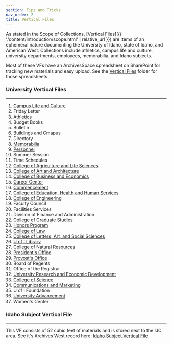 ```yaml
---
section: Tips and Tricks
nav_order: 2
title: Vertical Files
---
```


As stated in the Scope of Collections, [Vertical Files]({{ '/content/introduction/scope.html' | relative_url }}) are Items of an ephemeral nature documenting the University of Idaho, state of Idaho, and American West. Collections include athletics, campus life and culture, university departments, employees, memorabilia, and Idaho subjects.

Most of these VFs have an ArchivesSpace spreadsheet on SharePoint for tracking new materials and easy upload. See the [Vertical Files](https://vandalsuidaho.sharepoint.com/:f:/r/sites/Storage-Library/Documents/spec/Collections/Vertical%20Files?csf=1&web=1&e=hv70VN) folder for those spreadsheets.

### University Vertical Files
---
1. [Campus Life and Culture](https://archiveswest.orbiscascade.org/ark:80444/xv13076)
2. Friday Letter
3. [Athletics](https://archiveswest.orbiscascade.org/ark:80444/xv36450)
4. Budget Books
5. Bulletin
6. [Buildings and Cmapus](https://archiveswest.orbiscascade.org/ark:80444/xv852265)
7. Directory
8. [Memorabilia](https://archiveswest.orbiscascade.org/ark:80444/xv725541)
9. [Personnel](https://archiveswest.orbiscascade.org/ark:80444/xv644550)
10. Summer Session
11. Time Schedules
12. [College of Agriculture and Life Sciences](https://archiveswest.orbiscascade.org/ark:80444/xv814446)
13. [College of Art and Architecture](https://archiveswest.orbiscascade.org/ark:80444/xv149530)
14. [College of Business and Economics](https://archiveswest.orbiscascade.org/ark:80444/xv983032)
15. [Career Center](https://archiveswest.orbiscascade.org/ark:80444/xv391272)
16. [Commencement](https://archiveswest.orbiscascade.org/ark:80444/xv439925)
17. [College of Education, Health and Human Services](https://archiveswest.orbiscascade.org/ark:80444/xv309224)
18. [College of Engineering](https://archiveswest.orbiscascade.org/ark:80444/xv474535)
19. Faculty Council
20. Facilities Services
21. Division of Finance and Administration
22. College of Graduate Studies
23. [Honors Program](https://archiveswest.orbiscascade.org/ark:80444/xv929823)
24. [College of Law](https://archiveswest.orbiscascade.org/ark:80444/xv143675)
25. [College of Letters, Art, and Social Sciences](https://archiveswest.orbiscascade.org/ark:80444/xv855713)
26. [U of I Library](https://archiveswest.orbiscascade.org/ark:80444/xv993549)
27. [College of Natural Resources](https://archiveswest.orbiscascade.org/ark:80444/xv202280)
28. [President's Office](https://archiveswest.orbiscascade.org/ark:80444/xv419408)
29. [Provost's Office](https://archiveswest.orbiscascade.org/ark:80444/xv990179)
30. Board of Regents
31. Office of the Registrar
32. [University Research and Economic Development](https://archiveswest.orbiscascade.org/ark:80444/xv508022)
33. [College of Science](https://archiveswest.orbiscascade.org/ark:80444/xv271952)
34. [Communications and Marketing](https://archiveswest.orbiscascade.org/ark:80444/xv907337)
35. U of I Foundation
36. [University Advancement](https://archiveswest.orbiscascade.org/ark:80444/xv750011)
37. Women's Center

### Idaho Subject Vertical File
---
This VF consists of 52 cubic feet of materials and is stored next to the IJC area. See it's Archives West record here: [Idaho Subject Vertical File](https://archiveswest.orbiscascade.org/ark:80444/xv414702)